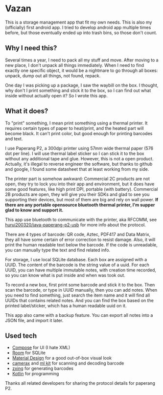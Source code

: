 # Vazan

This is a storage management app that fit my own needs. This is also my (officially) first android
app. I tried to develop android app multiple times before, but those eventually ended up into trash
bins, so those don't count.

## Why I need this?

Several times a year, I need to pack all my stuff and move. After moving to a new place, I don't
unpack all things immediately. When I need to find exactly one specific object, it would be a
nightmare to go through all boxes: unpack, dump out all things, not found, repack.

One day I was picking up a package, I saw the waybill on the box. I thought, why don't I print
something and stick it to the box, so I can find out what inside without actually open it? So I
wrote this app.

## What it does?

To "print" something, I mean print something using a thermal printer. It requires certain types of
paper to heat/print, and the heated part will become black. It can't print color, but good enough
for printing barcodes and text.

I use Paperang P2, a 300dpi printer using 57mm wide thermal paper (576 dot per line). I will use
thermal label sticker so I can stick it to the box without any additional tape and glue. However,
this is not a open product. Actually, it's illegal to reverse engineer the software, but thanks to
github and google, I found some datasheet that at least working from my side.

The printer part is somehow awkward: Commercial 2C products are not open, they try to lock you into
their app and environment, but it does have some good features, like high print DPI, portable (with
battery). Commercial 2B products are open, they will give you their SDKs and glad to see you
supporting their devices, but most of them are big and rely on wall power. **If there are any
portable opensource bluetooth thermal printer, I'm supper glad to know and support it.**

This app use bluetooth to communicate with the printer, aka RFCOMM,
see [hurui200320/java-paperang-p2-usb](https://github.com/hurui200320/java-paperang-p2-usb)
for more info about the protocol.

There are 4 types of barcode: QR code, Aztec, PDF417 and Data Matrix, they all have some certain of
error correction to resist damage. Also, it will print the human readable text below the barcode. If
the code is unreadable, you can manually type the text and find related info.

For storage, I use local SQLite database. Each box are assigned with a UUID. The content of the
barcode is the string value of a uuid. For each UUID, you can have multiple immutable notes, with
creation time recorded, so you can know what is put inside and when was took out.

To record a new box, first print some barcode and stick it to the box. Then scan the barcode, or
type in UUID manually, then you can add notes. When you need to find something, just search the item
name and it will find all UUIDs that contains related notes. And you can find the box based on the
printed label/sticker, which has a human readable uuid on it.

This app also came with a backup feature. You can export all notes into a JSON file, and import it
later.

## Used tech

+ [Compose](https://developer.android.com/jetpack/compose) for UI (I hate XML)
+ [Room](https://developer.android.com/training/data-storage/room) for SQLite
+ [Material Design](https://m2.material.io/develop/android) for a good out-of-box visual look
+ [camerax](https://developer.android.com/training/camerax)
  and [ml kit](https://developers.google.com/ml-kit/vision/barcode-scanning) for scanning and
  decoding barcode
+ [zxing](https://github.com/zxing/zxing) for generating barcodes
+ [Kotlin](https://kotlinlang.org) for programming

Thanks all related developers for sharing the protocol details for paperang P2.
